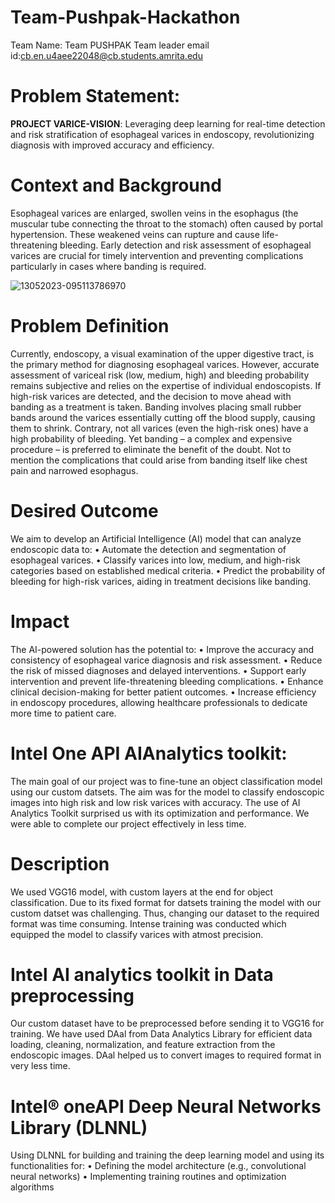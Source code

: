 # Team-Pushpak-Hackathon
Team Name: Team PUSHPAK
Team leader email id:cb.en.u4aee22048@cb.students.amrita.edu

# Problem Statement: 
**PROJECT VARICE-VISION**: Leveraging deep learning for real-time detection and risk stratification of esophageal varices in endoscopy, revolutionizing diagnosis with improved accuracy and efficiency.

# Context and Background
 Esophageal varices are enlarged, swollen veins in the 
esophagus (the muscular tube connecting the throat to the 
stomach) often caused by portal hypertension. These 
weakened veins can rupture and cause life-threatening 
bleeding. Early detection and risk assessment of esophageal 
varices are crucial for timely intervention and preventing 
complications particularly in cases where banding is required.

![13052023-095113786970](https://github.com/PraneishSAero/Team-Pushpak-Hackathon/assets/119675623/8042d0b3-424d-4cfa-b47f-2f152f235263)


# Problem Definition
 Currently, endoscopy, a visual examination of the upper digestive tract, is the primary method for 
diagnosing esophageal varices. However, accurate assessment of variceal risk (low, medium, high) and 
bleeding probability remains subjective and relies on the expertise of individual endoscopists. If high-risk 
varices are detected, and the decision to move ahead with banding as a treatment is taken. Banding involves 
placing small rubber bands around the varices essentially cutting off the blood supply, causing them to shrink. 
Contrary, not all varices (even the high-risk ones) have a high probability of bleeding. Yet banding – a 
complex and expensive procedure – is preferred to eliminate the benefit of the doubt. Not to mention the 
complications that could arise from banding itself like chest pain and narrowed esophagus.

# Desired Outcome
We aim to develop an Artificial Intelligence (AI) model that can analyze endoscopic data to:
 • Automate the detection and segmentation of esophageal varices.
 • Classify varices into low, medium, and high-risk categories based on established medical criteria.
 • Predict the probability of bleeding for high-risk varices, aiding in treatment decisions like banding.

# Impact
 The AI-powered solution has the potential to:
 • Improve the accuracy and consistency of esophageal varice diagnosis and risk assessment.
 • Reduce the risk of missed diagnoses and delayed interventions.
 • Support early intervention and prevent life-threatening bleeding complications.
 • Enhance clinical decision-making for better patient outcomes.
 • Increase efficiency in endoscopy procedures, allowing healthcare professionals to dedicate more time to 
patient care. 

# Intel One API AIAnalytics toolkit:
The main goal of our project was to fine-tune  an object classification model using our custom datsets. The aim was for the model to classify endoscopic images into high risk and low risk varices with accuracy. The use of AI Analytics Toolkit surprised us with its optimization and performance. We were able to complete our project effectively in less time.

# Description
We used VGG16 model, with custom layers at the end for object classification.
Due to its fixed format for datsets training the model with our custom datset was challenging. Thus, changing our dataset to the required format was time consuming. Intense training was conducted which equipped the model to classify varices with atmost precision.

# Intel AI analytics toolkit in Data preprocessing
Our custom dataset have to be preprocessed before sending it to VGG16 for training. We have used DAal from Data Analytics Library for efficient data loading, cleaning, normalization, and feature extraction from the endoscopic images. DAal helped us to convert images to required format in very less time. 

#  Intel® oneAPI Deep Neural Networks Library (DLNNL)
 Using DLNNL for building and training the deep learning model and using its 
functionalities for:
 • Defining the model architecture (e.g., convolutional neural networks)
 • Implementing training routines and optimization algorithms
